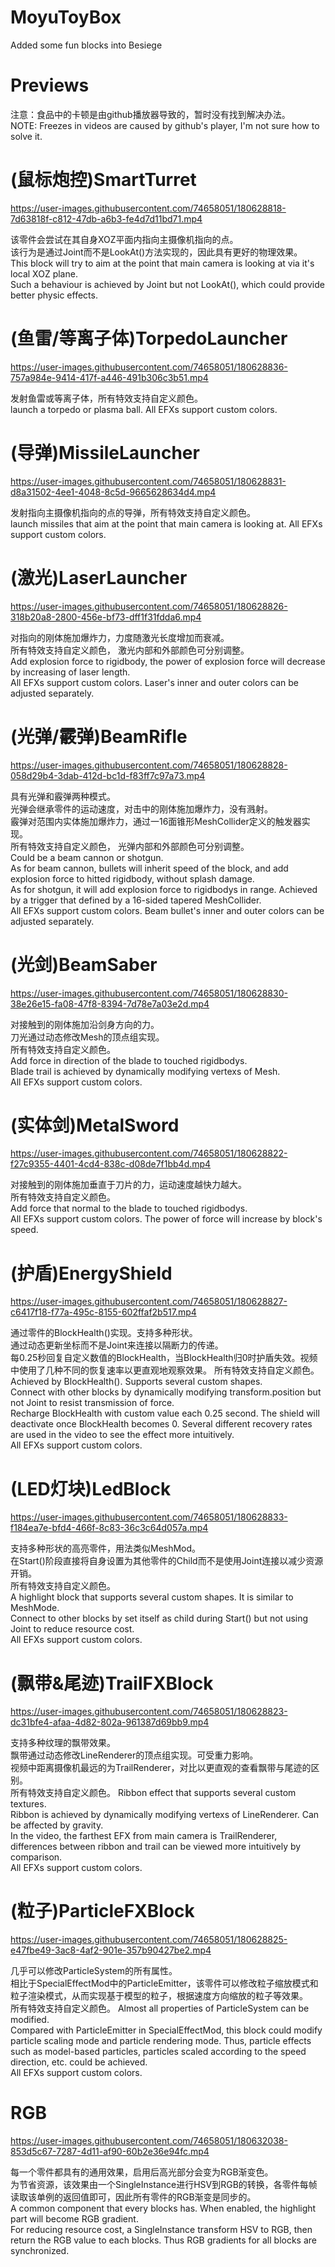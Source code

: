 # MoyuToyBox  
Added some fun blocks into Besiege  

# Previews  
注意：食品中的卡顿是由github播放器导致的，暂时没有找到解决办法。  
NOTE: Freezes in videos are caused by github's player, I'm not sure how to solve it.   

# (鼠标炮控)SmartTurret
https://user-images.githubusercontent.com/74658051/180628818-7d63818f-c812-47db-a6b3-fe4d7d11bd71.mp4

该零件会尝试在其自身XOZ平面内指向主摄像机指向的点。  
该行为是通过Joint而不是LookAt()方法实现的，因此具有更好的物理效果。  
This block will try to aim at the point that main camera is looking at via it's local XOZ plane.  
Such a behaviour is achieved by Joint but not LookAt(), which could provide better physic effects.  

# (鱼雷/等离子体)TorpedoLauncher
https://user-images.githubusercontent.com/74658051/180628836-757a984e-9414-417f-a446-491b306c3b51.mp4

发射鱼雷或等离子体，所有特效支持自定义颜色。  
launch a torpedo or plasma ball. All EFXs support custom colors.  

# (导弹)MissileLauncher
https://user-images.githubusercontent.com/74658051/180628831-d8a31502-4ee1-4048-8c5d-9665628634d4.mp4

发射指向主摄像机指向的点的导弹，所有特效支持自定义颜色。  
launch missiles that aim at the point that main camera is looking at. All EFXs support custom colors.  

# (激光)LaserLauncher
https://user-images.githubusercontent.com/74658051/180628826-318b20a8-2800-456e-bf73-dff1f31fdda6.mp4

对指向的刚体施加爆炸力，力度随激光长度增加而衰减。  
所有特效支持自定义颜色， 激光内部和外部颜色可分别调整。  
Add explosion force to rigidbody, the power of explosion force will decrease by increasing of laser length.    
All EFXs support custom colors. Laser's inner and outer colors can be adjusted separately.  

# (光弹/霰弹)BeamRifle
https://user-images.githubusercontent.com/74658051/180628828-058d29b4-3dab-412d-bc1d-f83ff7c97a73.mp4

具有光弹和霰弹两种模式。  
光弹会继承零件的运动速度，对击中的刚体施加爆炸力，没有溅射。  
霰弹对范围内实体施加爆炸力，通过一16面锥形MeshCollider定义的触发器实现。  
所有特效支持自定义颜色， 光弹内部和外部颜色可分别调整。  
Could be a beam cannon or shotgun.  
As for beam cannon, bullets will inherit speed of the block, and add explosion force to hitted rigidbody, without splash damage.  
As for shotgun, it will add explosion force to rigidbodys in range. Achieved by a trigger that defined by a 16-sided tapered MeshCollider.   
All EFXs support custom colors. Beam bullet's inner and outer colors can be adjusted separately.  

# (光剑)BeamSaber
https://user-images.githubusercontent.com/74658051/180628830-38e26e15-fa08-47f8-8394-7d78e7a03e2d.mp4

对接触到的刚体施加沿剑身方向的力。  
刀光通过动态修改Mesh的顶点组实现。  
所有特效支持自定义颜色。  
Add force in direction of the blade to touched rigidbodys.  
Blade trail is achieved by dynamically modifying vertexs of Mesh.  
All EFXs support custom colors.  

# (实体剑)MetalSword
https://user-images.githubusercontent.com/74658051/180628822-f27c9355-4401-4cd4-838c-d08de7f1bb4d.mp4

对接触到的刚体施加垂直于刀片的力，运动速度越快力越大。  
所有特效支持自定义颜色。  
Add force that normal to the blade to touched rigidbodys.  
All EFXs support custom colors. The power of force will increase by block's speed.   

# (护盾)EnergyShield
https://user-images.githubusercontent.com/74658051/180628827-c6417f18-f77a-495c-8155-602ffaf2b517.mp4

通过零件的BlockHealth()实现。支持多种形状。  
通过动态更新坐标而不是Joint来连接以隔断力的传递。  
每0.25秒回复自定义数值的BlockHealth，当BlockHealth归0时护盾失效。视频中使用了几种不同的恢复速率以更直观地观察效果。
所有特效支持自定义颜色。  
Achieved by BlockHealth(). Supports several custom shapes.  
Connect with other blocks by dynamically modifying transform.position but not Joint to resist transmission of force.  
Recharge BlockHealth with custom value each 0.25 second. The shield will deactivate once BlockHealth becomes 0. Several different recovery rates are used in the video to see the effect more intuitively.  
All EFXs support custom colors.  

# (LED灯块)LedBlock
https://user-images.githubusercontent.com/74658051/180628833-f184ea7e-bfd4-466f-8c83-36c3c64d057a.mp4

支持多种形状的高亮零件，用法类似MeshMod。  
在Start()阶段直接将自身设置为其他零件的Child而不是使用Joint连接以减少资源开销。  
所有特效支持自定义颜色。  
A highlight block that supports several custom shapes. It is similar to MeshMode.  
Connect to other blocks by set itself as child during Start() but not using Joint to reduce resource cost.  
All EFXs support custom colors.  

# (飘带&尾迹)TrailFXBlock
https://user-images.githubusercontent.com/74658051/180628823-dc31bfe4-afaa-4d82-802a-961387d69bb9.mp4

支持多种纹理的飘带效果。  
飘带通过动态修改LineRenderer的顶点组实现。可受重力影响。  
视频中距离摄像机最远的为TrailRenderer，对比以更直观的查看飘带与尾迹的区别。  
所有特效支持自定义颜色。 
Ribbon effect that supports several custom textures.  
Ribbon is achieved by dynamically modifying vertexs of LineRenderer. Can be affected by gravity.  
In the video, the farthest EFX from main camera is TrailRenderer, differences between ribbon and trail can be viewed more intuitively by comparison.  
All EFXs support custom colors.  

# (粒子)ParticleFXBlock
https://user-images.githubusercontent.com/74658051/180628825-e47fbe49-3ac8-4af2-901e-357b90427be2.mp4

几乎可以修改ParticleSystem的所有属性。  
相比于SpecialEffectMod中的ParticleEmitter，该零件可以修改粒子缩放模式和粒子渲染模式，从而实现基于模型的粒子，根据速度方向缩放的粒子等效果。  
所有特效支持自定义颜色。 
Almost all properties of ParticleSystem can be modified.  
Compared with ParticleEmitter in SpecialEffectMod, this block could modify particle scaling mode and particle rendering mode. Thus, particle effects such as model-based particles, particles scaled according to the speed direction, etc. could be achieved.  
All EFXs support custom colors.  

# RGB
https://user-images.githubusercontent.com/74658051/180632038-853d5c67-7287-4d11-af90-60b2e36e94fc.mp4

每一个零件都具有的通用效果，启用后高光部分会变为RGB渐变色。  
为节省资源，该效果由一个SingleInstance进行HSV到RGB的转换，各零件每帧读取该单例的返回值即可，因此所有零件的RGB渐变是同步的。  
A common component that every blocks has. When enabled, the highlight part will become RGB gradient.  
For reducing resource cost, a SingleInstance transform HSV to RGB, then return the RGB value to each blocks. Thus RGB gradients for all blocks are synchronized.  
